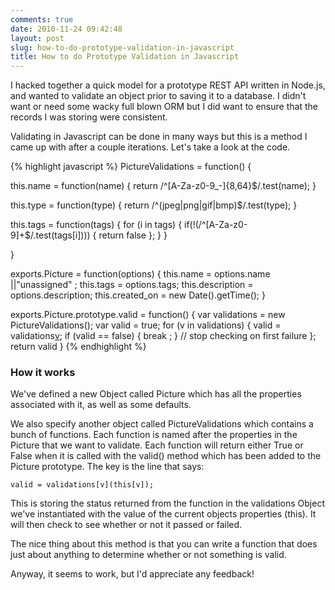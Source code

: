 ```yaml
---
comments: true
date: 2010-11-24 09:42:48
layout: post
slug: how-to-do-prototype-validation-in-javascript
title: How to do Prototype Validation in Javascript
---
```


I hacked together a quick model for a prototype REST API written in Node.js, and wanted to validate an object prior to saving it to a database. I didn't want or need some wacky full blown ORM but I did want to ensure that the records I was storing were consistent.

Validating in Javascript can be done in many ways but this is a method I came up with after a couple iterations. Let's take a look at the code.

{% highlight javascript %}
PictureValidations = function() {

  this.name = function(name) {
    return /^[A-Za-z0-9_-]{8,64}$/.test(name);
  }

  this.type = function(type) {
    return /^(jpeg|png|gif|bmp)$/.test(type);
  }

  this.tags = function(tags) {
    for (i in tags) {
      if(!(/^[A-Za-z0-9]+$/.test(tags[i]))) { return false };
    }
  }

}

exports.Picture = function(options) {
  this.name =  options.name ||"unassigned" ;
  this.tags = options.tags;
  this.description = options.description;
  this.created_on = new Date().getTime();
}

exports.Picture.prototype.valid = function() {
  var validations = new PictureValidations();
  var valid = true;
  for (v in validations) {
    valid = validations[v](this[v]);
    if (valid == false) { break ; } // stop checking on first failure
  };
  return valid
}
{% endhighlight %}

### How it works


We've defined a new Object called Picture which has all the properties associated with it, as well as some defaults.

We also specify another object called PictureValidations which contains a bunch of functions. Each function is named after the properties in the Picture that we want to validate. Each function will return either True or False when it is called with the valid() method which has been added to the Picture prototype. The key is the line that says:


    valid = validations[v](this[v]);


This is storing the status returned from the function in the validations Object we've instantiated with the value of the current objects properties (this).
It will then check to see whether or not it passed or failed.

The nice thing about this method is that you can write a function that does just about anything to determine whether or not something is valid.

Anyway, it seems to work, but I'd appreciate any feedback!
